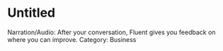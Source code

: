 # Untitled

Narration/Audio: After your conversation, Fluent gives you feedback on where you can improve.
Category: Business